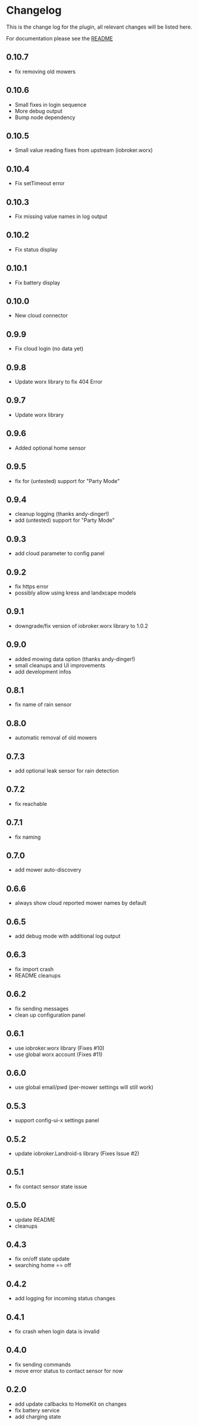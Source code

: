 # Changelog
This is the change log for the plugin, all relevant changes will be listed here.

For documentation please see the [README](https://github.com/normen/homebridge-landroid/blob/master/README.md)

## 0.10.7
- fix removing old mowers

## 0.10.6
- Small fixes in login sequence
- More debug output
- Bump node dependency

## 0.10.5
- Small value reading fixes from upstream (iobroker.worx)

## 0.10.4
- Fix setTimeout error

## 0.10.3
- Fix missing value names in log output

## 0.10.2
- Fix status display

## 0.10.1
- Fix battery display

## 0.10.0
- New cloud connector

## 0.9.9
- Fix cloud login (no data yet)

## 0.9.8
- Update worx library to fix 404 Error

## 0.9.7
- Update worx library

## 0.9.6
- Added optional home sensor

## 0.9.5
- fix for (untested) support for "Party Mode"

## 0.9.4
- cleanup logging (thanks andy-dinger!)
- add (untested) support for "Party Mode"

## 0.9.3
- add cloud parameter to config panel

## 0.9.2
- fix https error
- possibly allow using kress and landxcape models

## 0.9.1
- downgrade/fix version of iobroker.worx library to 1.0.2

## 0.9.0    
- added mowing data option (thanks andy-dinger!)
- small cleanups and UI improvements
- add development infos
## 0.8.1

- fix name of rain sensor

## 0.8.0
- automatic removal of old mowers

## 0.7.3
- add optional leak sensor for rain detection

## 0.7.2
- fix reachable

## 0.7.1
- fix naming

## 0.7.0
- add mower auto-discovery

## 0.6.6
- always show cloud reported mower names by default

## 0.6.5
- add debug mode with additional log output

## 0.6.3
- fix import crash
- README cleanups

## 0.6.2
- fix sending messages
- clean up configuration panel

## 0.6.1
- use iobroker.worx library (Fixes #10)
- use global worx account (Fixes #11)

## 0.6.0
- use global email/pwd (per-mower settings will still work)

## 0.5.3
- support config-ui-x settings panel

## 0.5.2
- update iobroker.Landroid-s library (Fixes Issue #2)

## 0.5.1
- fix contact sensor state issue

## 0.5.0
- update README
- cleanups

## 0.4.3
- fix on/off state update
- searching home == off

## 0.4.2
- add logging for incoming status changes

## 0.4.1
- fix crash when login data is invalid

## 0.4.0
- fix sending commands
- move error status to contact sensor for now

## 0.2.0
- add update callbacks to HomeKit on changes
- fix battery service
- add charging state

